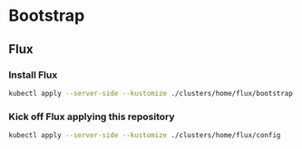 # Bootstrap

## Flux

### Install Flux

```sh
kubectl apply --server-side --kustomize ./clusters/home/flux/bootstrap
```

### Kick off Flux applying this repository

```sh
kubectl apply --server-side --kustomize ./clusters/home/flux/config
```
